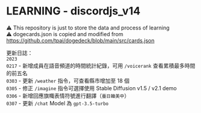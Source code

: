 # LEARNING - discordjs_v14
⚠️ This repository is just to store the data and process of learning \
⚠️ dogecards.json is copied and modified from https://github.com/tpai/dogedeck/blob/main/src/cards.json

更新日誌： \
`2023` \
`0217` - 新增成員在語音頻道的時間統計紀錄，可用 `/voicerank` 查看累積最多時間的前五名 \
`0303` - 更新 `/weather` 指令，可查看縣市增加至 18 個 \
`0305` - 修正 `/imagine` 指令可選擇使用 Stable Diffusion v1.5 / v2.1 demo \
`0306` - 新增回應旗幟表情符號進行翻譯（`臺日韓美中`） \
`0307` - 更新 `/chat` Model 為 `gpt-3.5-turbo`
